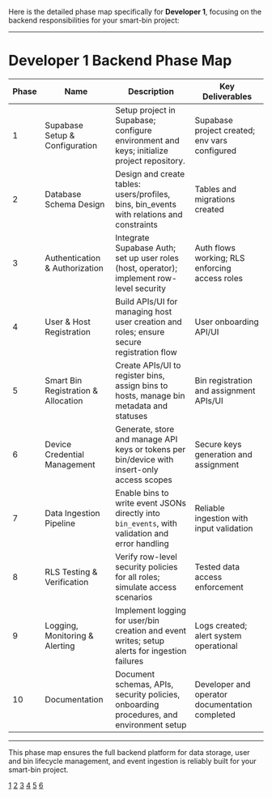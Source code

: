 Here is the detailed phase map specifically for **Developer 1**, focusing on the backend responsibilities for your smart-bin project:

***

# Developer 1 Backend Phase Map

| Phase | Name                         | Description                                                                                  | Key Deliverables                                  |
|-------|------------------------------|----------------------------------------------------------------------------------------------|--------------------------------------------------|
| 1     | Supabase Setup & Configuration | Setup project in Supabase; configure environment and keys; initialize project repository.     | Supabase project created; env vars configured    |
| 2     | Database Schema Design         | Design and create tables: users/profiles, bins, bin_events with relations and constraints     | Tables and migrations created                     |
| 3     | Authentication & Authorization | Integrate Supabase Auth; set up user roles (host, operator); implement row-level security     | Auth flows working; RLS enforcing access roles   |
| 4     | User & Host Registration       | Build APIs/UI for managing host user creation and roles; ensure secure registration flow      | User onboarding API/UI                            |
| 5     | Smart Bin Registration & Allocation | Create APIs/UI to register bins, assign bins to hosts, manage bin metadata and statuses       | Bin registration and assignment APIs/UI          |
| 6     | Device Credential Management   | Generate, store and manage API keys or tokens per bin/device with insert-only access scopes   | Secure keys generation and assignment             |
| 7     | Data Ingestion Pipeline        | Enable bins to write event JSONs directly into `bin_events`, with validation and error handling | Reliable ingestion with input validation          |
| 8     | RLS Testing & Verification     | Verify row-level security policies for all roles; simulate access scenarios                   | Tested data access enforcement                     |
| 9     | Logging, Monitoring & Alerting | Implement logging for user/bin creation and event writes; setup alerts for ingestion failures | Logs created; alert system operational            |
| 10    | Documentation                  | Document schemas, APIs, security policies, onboarding procedures, and environment setup       | Developer and operator documentation completed    |

***

This phase map ensures the full backend platform for data storage, user and bin lifecycle management, and event ingestion is reliably built for your smart-bin project.

[1](https://pmc.ncbi.nlm.nih.gov/articles/PMC8840414/)
[2](https://www.sciencedirect.com/science/article/pii/S0264275124003640)
[3](https://www.ijert.org/research/development-of-smart-bin-system-technology-to-reduce-improper-disposal-IJERTV9IS100281.pdf)
[4](https://www.instructables.com/Smart-Bin-a-Recycled-Waste-Sorting-System-With-Ard/)
[5](https://www.ijtrs.com/uploaded_paper/OUTLINE%20STUDY%20AND%20DEVELOPMENT%20OF%20WASTE%20BIN%20AND%20WASTAGE%20RECYCLING%20SYSTEM%20IN%20INDIA.pdf)
[6](https://www.scribd.com/document/552171749/Project-Report-1-1)